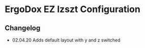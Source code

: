 # ErgoDox EZ lzszt Configuration

## Changelog

- 02.04.20 Adds default layout with y and z switched
